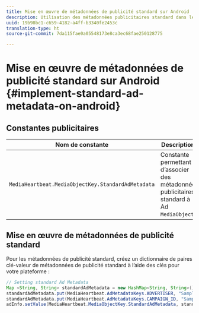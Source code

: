 ```yaml
---
title: Mise en œuvre de métadonnées de publicité standard sur Android
description: Utilisation des métadonnées publicitaires standard dans le suivi des publicités sur Android.
uuid: 19b98bc1-c659-4182-a4ff-b3340fe2453c
translation-type: ht
source-git-commit: 7da115fae0a05548173e8ca3ec68fae250128775

---
```



# Mise en œuvre de métadonnées de publicité standard sur Android {#implement-standard-ad-metadata-on-android}

## Constantes publicitaires

| Nom de constante | Description   |
|---|---|
| `MediaHeartbeat.MediaObjectKey.StandardAdMetadata` | Constante permettant d’associer des métadonnées publicitaires standard à Ad `MediaObject`. |

## Mise en œuvre de métadonnées de publicité standard

Pour les métadonnées de publicité standard, créez un dictionnaire de paires clé-valeur de métadonnées de publicité standard à l’aide des clés pour votre plateforme :

```java
// Setting standard Ad Metadata 
Map <String, String> standardAdMetadata = new HashMap<String, String>(); 
standardAdMetadata.put(MediaHeartbeat.AdMetadataKeys.ADVERTISER, "Sample Advertiser"); 
standardAdMetadata.put(MediaHeartbeat.AdMetadataKeys.CAMPAIGN_ID, "Sample Campaign"); 
adInfo.setValue(MediaHeartbeat.MediaObjectKey.StandardAdMetadata, standardAdMetadata); 
```

